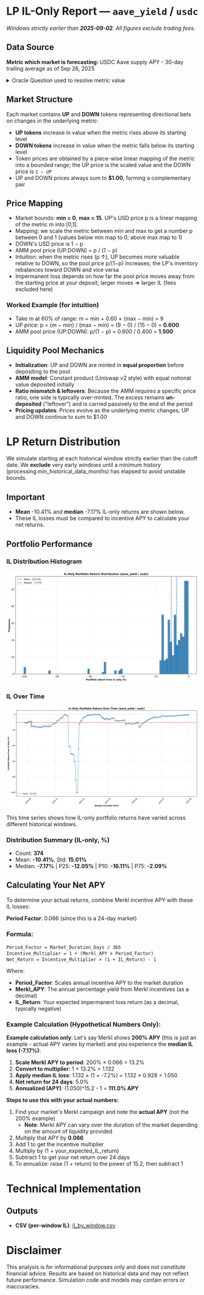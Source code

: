 # LP IL-Only Report — `aave_yield` / `usdc`

_Windows strictly earlier than **2025-09-02**. All figures exclude trading fees._

## Data Source
**Metric which market is forecasting:** USDC Aave supply APY - 30-day trailing average as of Sep 26, 2025

<details><summary>Oracle Question used to resolve metric value</summary>

Use the DefiLlama yields API at https://yields.llama.fi/chart/aa70268e-4b52-42bf-a116-608b370f9501. Return the USDC Aave V3 Ethereum supply APY in basis points (excluding rewards) as the simple arithmetic average of the daily APY observations with timestamps t satisfying 2025-09-26 00:00:00 UTC - 30 days ≤ t < 2025-09-26 00:00:00 UTC (UTC).Report the number as an integer, rounded up.

</details>

## Market Structure
Each market contains **UP** and **DOWN** tokens representing directional bets on changes in the underlying metric:
- **UP tokens** increase in value when the metric rises above its starting level
- **DOWN tokens** increase in value when the metric falls below its starting level
- Token prices are obtained by a piece-wise linear mapping of the metric into a bounded range; the UP price is the scaled value and the DOWN price is `1 − UP`
- UP and DOWN prices always sum to **$1.00**, forming a complementary pair

## Price Mapping
- Market bounds: **min = 0**, **max = 15**. UP's USD price p is a linear mapping of the metric m into [0,1].
- Mapping: we scale the metric between min and max to get a number p between 0 and 1 (values below min map to 0; above max map to 1)
- DOWN's USD price is 1 − p
- AMM pool price (UP:DOWN) = p / (1 − p)
- Intuition: when the metric rises (p ↑), UP becomes more valuable relative to DOWN, so the pool price p/(1−p) increases; the LP's inventory rebalances toward DOWN and vice versa
- Impermanent loss depends on how far the pool price moves away from the starting price at your deposit; larger moves ⇒ larger IL (fees excluded here)

### Worked Example (for intuition)
- Take m at 60% of range: m = min + 0.60 × (max − min) = 9
- UP price: p = (m − min) / (max − min) = (9 − 0) / (15 − 0) = **0.600**
- AMM pool price (UP:DOWN): p/(1 − p) = 0.600 / 0.400 = **1.500**


## Liquidity Pool Mechanics
- **Initialization**: UP and DOWN are minted in **equal proportion** before depositing to the pool
- **AMM model**: Constant product (Uniswap v2 style) with equal notional value deposited initially
- **Ratio mismatch & leftovers**: Because the AMM requires a specific price ratio, one side is typically over-minted. The excess remains **un-deposited** ("leftover") and is carried passively to the end of the period
- **Pricing updates**: Prices evolve as the underlying metric changes; UP and DOWN continue to sum to $1.00

# LP Return Distribution
We simulate starting at each historical window strictly earlier than the cutoff date. 
We **exclude** very early windows until a minimum history (processing.min_historical_data_months) has elapsed to avoid unstable bounds.

## Important
- **Mean** -10.41% and **median** -7.17% IL-only returns are shown below.
- These IL losses must be compared to incentive APY to calculate your net returns.

## Portfolio Performance
### IL Distribution Histogram
![Portfolio Return Distributions](il_hist.png)

### IL Over Time
![IL Returns Over Time](il_timeseries.png)

This time series shows how IL-only portfolio returns have varied across different historical windows.

### Distribution Summary (IL-only, %)

- Count: **374**
- Mean: **-10.41%**, Std: **15.01%**
- Median: **-7.17%**  |  P25: **-12.05%**  |  P10: **-16.11%**  |  P75: **-2.09%**

## Calculating Your Net APY

To determine your actual returns, combine Merkl incentive APY with these IL losses:

**Period Factor**: 0.066 (since this is a 24-day market)

### Formula:
```
Period_Factor = Market_Duration_Days / 365
Incentive_Multiplier = 1 + (Merkl_APY × Period_Factor)
Net_Return = Incentive_Multiplier × (1 + IL_Return) - 1
```

Where:
- **Period_Factor**: Scales annual incentive APY to the market duration
- **Merkl_APY**: The annual percentage yield from Merkl incentives (as a decimal)
- **IL_Return**: Your expected impermanent loss return (as a decimal, typically negative)

### Example Calculation (Hypothetical Numbers Only):
**Example calculation only**: Let's say Merkl shows **200% APY** (this is just an example - actual APY varies by market) and you experience the **median IL loss (-7.17%)**:

1. **Scale Merkl APY to period**: 200% × 0.066 = 13.2%
2. **Convert to multiplier**: 1 + 13.2% = 1.132
3. **Apply median IL loss**: 1.132 × (1 + -7.2%) = 1.132 × 0.928 = 1.050
4. **Net return for 24 days**: 5.0%
5. **Annualized (APY)**: (1.050)^15.2 - 1 = **111.0% APY**

**Steps to use this with your actual numbers:**
1. Find your market's Merkl campaign and note the **actual APY** (not the 200% example)
   - **Note**: Merkl APY can vary over the duration of the market depending on the amount of liquidity provided
2. Multiply that APY by **0.066**
3. Add 1 to get the incentive multiplier
4. Multiply by (1 + your_expected_IL_return)
5. Subtract 1 to get your net return over 24 days
6. To annualize: raise (1 + return) to the power of 15.2, then subtract 1

# Technical Implementation

## Outputs
- **CSV (per-window IL)**: [il_by_window.csv](il_by_window.csv)

# Disclaimer
This analysis is for informational purposes only and does not constitute financial advice. Results are based on historical data and may not reflect future performance. Simulation code and models may contain errors or inaccuracies.